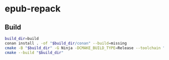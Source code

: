 
# epub-repack

## Build

```sh
build_dir=build
conan install . -of "$build_dir/conan" --build=missing
cmake -B "$build_dir" -G Ninja -DCMAKE_BUILD_TYPE=Release --toolchain "$build_dir/conan/conan_toolchain.cmake"
cmake --build "$build_dir"
```

